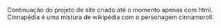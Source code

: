 Continuação do projeto de site criado até o momento apenas com html. Cinnapédia é uma mistura de wikipédia com o personagem cinnamoroll. 
